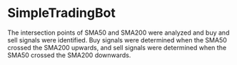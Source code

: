 # SimpleTradingBot
The intersection points of SMA50 and SMA200 were analyzed and buy and sell signals were identified. Buy signals were determined when the SMA50 crossed the SMA200 upwards, and sell signals were determined when the SMA50 crossed the SMA200 downwards.
